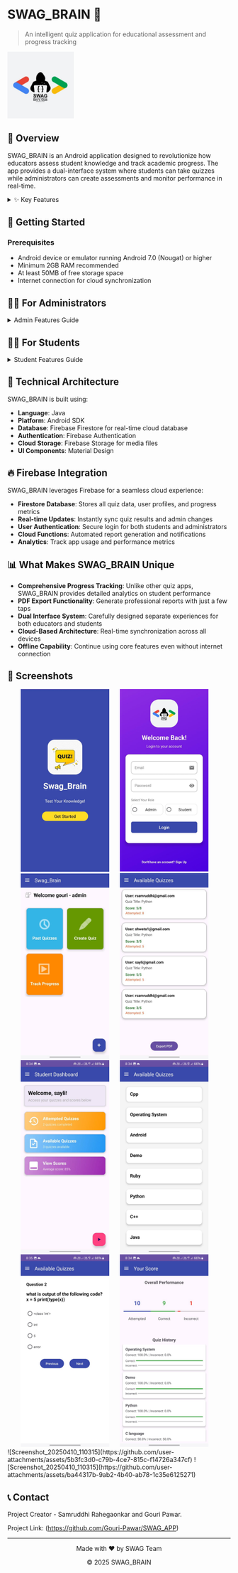 # SWAG_BRAIN 🧠
> An intelligent quiz application for educational assessment and progress tracking

<img src= "assests/logo.jpg" width="150" height="150">


## 📱 Overview

SWAG_BRAIN is an Android application designed to revolutionize how educators assess student knowledge and track academic progress. The app provides a dual-interface system where students can take quizzes while administrators can create assessments and monitor performance in real-time.

<details>
<summary>✨ Key Features</summary>

- **Dual User Interface**: Separate login systems for students and administrators
- **Quiz Creation Dashboard**: Admins can easily create and customize quizzes
- **Real-time Progress Tracking**: Monitor individual and group performance metrics
- **Performance Analytics**: Visualized student progress data
- **PDF Export Functionality**: Save and share student progress reports
- **Secure Authentication**: Protected access to sensitive educational data
- **Intuitive User Experience**: Simple navigation for both students and administrators
- **Cloud Synchronization**: Real-time data syncing across devices with Firebase

</details>

## 🚀 Getting Started

### Prerequisites

- Android device or emulator running Android 7.0 (Nougat) or higher
- Minimum 2GB RAM recommended
- At least 50MB of free storage space
- Internet connection for cloud synchronization

## 👩‍🏫 For Administrators

<details>
<summary>Admin Features Guide</summary>

1. **Login**: Access the admin dashboard using your credentials
2. **Create Quiz**: 
   - Tap the "+" button on the dashboard
   - Add quiz title, description, and time limit
   - Create questions with multiple-choice or text answers
   - Save and publish to make available for students
3. **Monitor Progress**:
   - View real-time student performance metrics
   - Filter results by class, date, or specific quiz
   - Analyze performance trends through visual graphs
4. **Export Reports**:
   - Select students or classes for reporting
   - Choose report parameters and date ranges
   - Generate and save professional PDF reports
   - Share via email or other applications

</details>

## 👨‍🎓 For Students

<details>
<summary>Student Features Guide</summary>

1. **Login**: Enter your student credentials to access your personalized dashboard
2. **Take Quiz**:
   - Select from available quizzes
   - Read instructions and time limits
   - Submit answers within the allocated time
3. **View Results**:
   - Access immediate feedback after quiz completion
   - Review correct answers and explanations
   - Track your progress over time with performance graphs
4. **Practice Mode**:
   - Retry previously taken quizzes to improve scores
   - Access study materials related to quiz topics

</details>

## 🔧 Technical Architecture

SWAG_BRAIN is built using:

- **Language**: Java
- **Platform**: Android SDK
- **Database**: Firebase Firestore for real-time cloud database
- **Authentication**: Firebase Authentication
- **Cloud Storage**: Firebase Storage for media files
- **UI Components**: Material Design

## 🔥 Firebase Integration

SWAG_BRAIN leverages Firebase for a seamless cloud experience:

- **Firestore Database**: Stores all quiz data, user profiles, and progress metrics
- **Real-time Updates**: Instantly sync quiz results and admin changes
- **User Authentication**: Secure login for both students and administrators
- **Cloud Functions**: Automated report generation and notifications
- **Analytics**: Track app usage and performance metrics

## 📊 What Makes SWAG_BRAIN Unique

- **Comprehensive Progress Tracking**: Unlike other quiz apps, SWAG_BRAIN provides detailed analytics on student performance
- **PDF Export Functionality**: Generate professional reports with just a few taps
- **Dual Interface System**: Carefully designed separate experiences for both educators and students
- **Cloud-Based Architecture**: Real-time synchronization across all devices
- **Offline Capability**: Continue using core features even without internet connection

## 📸 Screenshots

<div align="center">
<img src ="assests/Splash_Screen.jpg" width="200"/> &nbsp;&nbsp;&nbsp;&nbsp;
<img src="assests/login_screen.jpg" width="200" /> &nbsp;&nbsp;&nbsp;&nbsp;
<img src="assests/admin_dashboard.jpg" width="200" /> &nbsp;&nbsp;&nbsp;&nbsp;
<img src="assests/student_progress.jpg" width="200" /> &nbsp;&nbsp;&nbsp;&nbsp;
<img src="assests/student_dashboard.jpg" width="200" /> &nbsp;&nbsp;&nbsp;&nbsp;
<img src="assests/available_quiz.jpg" width="200" /> &nbsp;&nbsp;&nbsp;&nbsp;
<img src="assests/quiz_screen.jpg" width="200" /> &nbsp;&nbsp;&nbsp;&nbsp;
<img src="assests/student_score.jpg" width="200" /> &nbsp;&nbsp;&nbsp;&nbsp;
</div>
![Screenshot_20250410_110315](https://github.com/user-attachments/assets/5b3fc3d0-c79b-4ce7-815c-f14726a347cf)
![Screenshot_20250410_110315](https://github.com/user-attachments/assets/ba44317b-9ab2-4b40-ab78-1c35e6125271)

## 📞 Contact

Project Creator - Samruddhi Rahegaonkar and Gouri Pawar.

Project Link: (https://github.com/Gouri-Pawar/SWAG_APP)

---

<div align="center">
<p>Made with ❤️ by SWAG Team</p>
<p>© 2025 SWAG_BRAIN</p>
</div>
